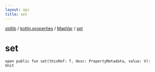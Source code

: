 ```yaml
---
layout: api
title: set
---
```

[stdlib](../../index.html) / [kotlin.properties](../index.html) / [MapVar](index.html) / [set](set.html)

# set

```
open public fun set(thisRef: T, desc: PropertyMetadata, value: V): Unit
```
